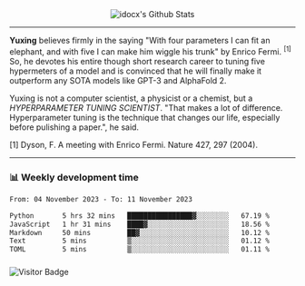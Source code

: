 <div align="center">
    <img align="center" src="https://github-readme-stats.vercel.app/api?username=idocx&show_icons=true&count_private=true&hide_border=true" alt="idocx's Github Stats"></img>
</div>

---

**Yuxing** believes firmly in the saying "With four parameters I can fit an elephant, and with five I can make him wiggle his trunk" by Enrico Fermi. <sup>[1]</sup> So, he devotes his entire though short research career to tuning five hypermeters of a model and is convinced that he will finally make it outperform any SOTA models like GPT-3 and AlphaFold 2.

Yuxing is not a computer scientist, a physicist or a chemist, but a *HYPERPARAMETER TUNING SCIENTIST*. "That makes a lot of difference. Hyperparameter tuning is the technique that changes our life, especially before pulishing a paper.", he said.

[1] Dyson, F. A meeting with Enrico Fermi. Nature 427, 297 (2004).


---

### 📊 Weekly development time
<!--START_SECTION:waka-->

```txt
From: 04 November 2023 - To: 11 November 2023

Python       5 hrs 32 mins   ████████████████▓░░░░░░░░   67.19 %
JavaScript   1 hr 31 mins    ████▓░░░░░░░░░░░░░░░░░░░░   18.56 %
Markdown     50 mins         ██▓░░░░░░░░░░░░░░░░░░░░░░   10.12 %
Text         5 mins          ▒░░░░░░░░░░░░░░░░░░░░░░░░   01.12 %
TOML         5 mins          ▒░░░░░░░░░░░░░░░░░░░░░░░░   01.11 %
```

<!--END_SECTION:waka-->

### 

![Visitor Badge](https://visitor-badge.laobi.icu/badge?page_id=idocx.idocx)